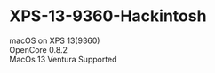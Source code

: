 # XPS-13-9360-Hackintosh
macOS on XPS 13(9360) <br>
OpenCore 0.8.2 <br>
MacOs 13 Ventura Supported <br>
